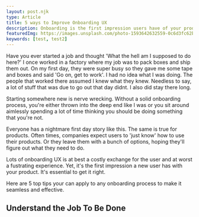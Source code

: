 ```yaml
---
layout: post.njk
type: Article
title: 5 ways to Improve Onboarding UX
description: Onboarding is the first impression users have of your product. Make sure it's right using these 5 tips.
featuredImg: https://images.unsplash.com/photo-1593642632559-0c6d3fc62b89?ixid=MnwxMjA3fDF8MHxwaG90by1wYWdlfHx8fGVufDB8fHx8&ixlib=rb-1.2.1&auto=format&fit=crop&w=1350&q=80
keywords: [test, test2]
---
```

Have you ever started a job and thought 'What the hell am I supposed to do here?' I once worked in a factory where my job was to pack boxes and ship them out. On my first day, they were super busy so they gave me some tape and boxes and said 'Go on, get to work'. I had no idea what I was doing. The people that worked there assumed I knew what they knew. Needless to say, a lot of stuff that was due to go out that day didnt. I also did stay there long.

Starting somewhere new is nerve wrecking. Without a solid onboarding process, you're either thrown into the deep end like I was or you sit around aimlessly spending a lot of time thinking you should be doing something that you're not.

Everyone has a nightmare first day story like this. The same is true for products. Often times, companies expect users to 'just know' how to use their products. Or they leave them with a bunch of options, hoping they'll figure out what they need to do.

Lots of onboarding UX is at best a costly exchange for the user and at worst a fustrating experience. Yet, it's the first impression a new user has with your product. It's essential to get it right.

Here are 5 top tips your can apply to any onboarding process to make it seamless and effective.

## Understand the Job To Be Done